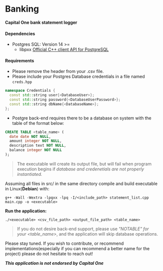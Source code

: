 # Banking

**Capital One bank statement logger**

#### Dependencies

- Postgres SQL: Version 14 >=
  - libpxx [Official C++ client API for PostgreSQL](pqxx.org/)

#### Requirements

- Please remove the header from your .csv file.
- Please include your Postgres Database credentials in a file named ```creds.hpp```

```cpp
namespace Credentials {
  const std::string user{<DatabaseUser>};
  const std::string password{<DatabaseUserPassword>};
  const std::string dbName{<DatabaseName>};
};
```

- Postgre back-end requires there to be a database on system with the table of the format below:

```sql
CREATE TABLE <table_name> (
  date date NOT NULL,
  amount integer NOT NULL,
  description text NOT NULL,
  balance integer NOT NULL
);
```

> The executable will create its output file, but will fail when program execution begins if *database and credenetials are not properly instantiated.*

Assuming all files in src/ in the same directory compile and build executable in Linux(**Debian**) with:

```
g++ -Wall -Wextra -lpqxx -lpq -I/<include_path> statement_list.cpp main.cpp -o <executable>
```

**Run the application:**


```
./<executable> <csv_file_path> <output_file_path> <table_name> 
```

> If you do not desire back-end support, please use *"NOTABLE" for your <table_name>*, and the application will skip database operations. 

Please stay tuned. If you wish to contribute, or recommend implementations(especially if you can recommend a better name for the project) please do not hesitate to reach out!


***This application is not endorsed by Capital One***


